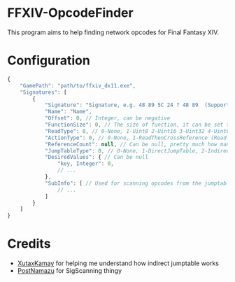 # FFXIV-OpcodeFinder
This program aims to help finding network opcodes for Final Fantasy XIV.
# Configuration
```js
{
    "GamePath": "path/to/ffxiv_dx11.exe",
    "Signatures": [
        {
            "Signature": "Signature, e.g. 48 89 5C 24 ? 48 89  (Support IDA/olly style)",
            "Name": "Name",
            "Offset": 0, // Integer, can be negative
            "FunctionSize": 0, // The size of function, it can be set to INT_MAX, since the program will stop scanning once it detects 0xCC opcode
            "ReadType": 0, // 0-None, 1-Uint8 2-Uint16 3-Uint32 4-Uint64
            "ActionType": 0, // 0-None, 1-ReadThenCrossReference (Read offset first, then check DesiredValue (can be empty), then find the reference), 2-CrossReference
            "ReferenceCount": null, // Can be null, pretty much how many times should the program find the reference calls
            "JumpTableType": 0, // 0-None, 1-DirectJumpTable, 2-IndirectJumpTable
            "DesiredValues": { // Can be null
                "key, Integer": 0,
                // ...
            },
            "SubInfo": [ // Used for scanning opcodes from the jumptables of this function, leave as null if JumpTableType is 0
                // ...
            ]
        }
    ]
}
```
# Credits
- [XutaxKamay](https://github.com/XutaxKamay/) for helping me understand how indirect jumptable works
- [PostNamazu](https://github.com/Natsukage/PostNamazu) for SigScanning thingy